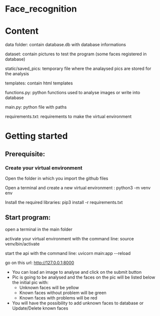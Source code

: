 # Face_recognition

# Content

data folder: contain database.db with database informations

dataset: contain pictures to test the program (some faces registered in database)

static/saved_pics: temporary file where the analaysed pics are stored  for the analysis

templates: contain html templates

functions.py: python functions used to analyse images or write into database

main.py: python file with paths

requirements.txt: requirements to make the virtual environment

# Getting started

## Prerequisite:

### Create your virtual environment

Open the folder in which you import the github files

Open a terminal and create a new virtual environment : python3 -m venv env

Install the required libraries: pip3 install -r requirements.txt

## Start program:

open a terminal in the main folder

activate your virtual environment with the command line: source venv/bin/activate

start the api with the command line: uvicorn main:app --reload

go on this url: http://127.0.0.1:8000

- You can load an image to analyse and click on the submit button
- Pic is going to be analysed and the faces on the pic will be listed below the initial pic with:
  - Unknown faces will be yellow
  - Known faces without problem will be green
  - Known faces with problems will be red
- You will have the possibility to add unknown faces to database or Update/Delete known faces
